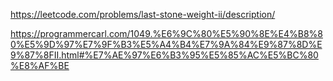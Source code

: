 https://leetcode.com/problems/last-stone-weight-ii/description/


https://programmercarl.com/1049.%E6%9C%80%E5%90%8E%E4%B8%80%E5%9D%97%E7%9F%B3%E5%A4%B4%E7%9A%84%E9%87%8D%E9%87%8FII.html#%E7%AE%97%E6%B3%95%E5%85%AC%E5%BC%80%E8%AF%BE

